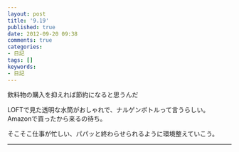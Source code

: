 ```yaml
---
layout: post
title: '9.19'
published: true
date: 2012-09-20 09:38
comments: true
categories:
- 日記
tags: []
keywords:
- 日記
---
```

飲料物の購入を抑えれば節約になると思うんだ

LOFTで見た透明な水筒がおしゃれで、ナルゲンボトルって言うらしい。Amazonで買ったから来るの待ち。

そこそこ仕事が忙しい、パパッと終わらせられるように環境整えていこう。

---

